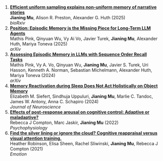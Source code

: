 1. [**Efficient uniform sampling explains non-uniform memory of narrative stories**](https://www.biorxiv.org/content/10.1101/2025.07.31.667952v1)  
  **Jianing Mu**, Alison R. Preston, Alexander G. Huth (2025)  
  *bioRxiv*
2. [**Position: Episodic Memory is the Missing Piece for Long-Term LLM Agents**](https://arxiv.org/abs/2502.06975)  
  Mathis Pink, Qinyuan Wu, Vy Ai Vo, Javier Turek, **Jianing Mu**, Alexander Huth, Mariya Toneva (2025)  
  *arXiv*
3. [**Assessing Episodic Memory in LLMs with Sequence Order Recall Tasks**](https://arxiv.org/abs/2410.08133)  
  Mathis Pink, Vy A. Vo, Qinyuan Wu, **Jianing Mu**, Javier S. Turek, Uri Hasson, Kenneth A. Norman, Sebastian Michelmann, Alexander Huth, Mariya Toneva (2024)  
  *arXiv*
4. [**Memory Reactivation during Sleep Does Not Act Holistically on Object Memory**](https://www.jneurosci.org/content/jneuro/44/24/e0022242024.full.pdf)  
  Elizabeth M. Siefert, Sindhuja Uppuluri, **Jianing Mu**, Marlie C. Tandoc, James W. Antony, Anna C. Schapiro (2024)  
  *Journal of Neuroscience*
5. [**Effects of post‐response arousal on cognitive control: Adaptive or maladaptive?**](https://onlinelibrary.wiley.com/doi/pdf/10.1111/psyp.13988)  
  Rebecca J Compton, Marc Jaskir, **Jianing Mu** (2022)  
  *Psychophysiology*
6. [**Find the silver lining or ignore the cloud? Cognitive reappraisal versus visual attention training.**](https://psycnet.apa.org/record/2021-72562-001)  
  Heather Robinson, Elisa Sheen, Rachel Sliwinski, **Jianing Mu**, Rebecca J Compton (2021)  
  *Emotion*